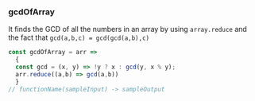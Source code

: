 ### gcdOfArray

It finds the GCD of all the numbers in an array by using `array.reduce` and the fact that `gcd(a,b,c) = gcd(gcd(a,b),c)`

```js
const gcdOfArray = arr =>
  {
  const gcd = (x, y) => !y ? x : gcd(y, x % y);
  arr.reduce((a,b) => gcd(a,b))
  }
// functionName(sampleInput) -> sampleOutput
```
